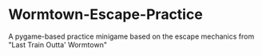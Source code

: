 # Wormtown-Escape-Practice
A pygame-based practice minigame based on the escape mechanics from "Last Train Outta' Wormtown"
